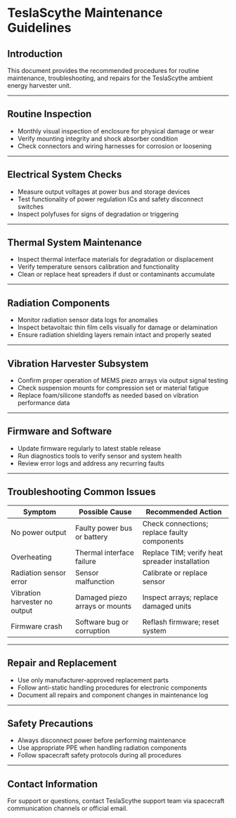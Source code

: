# TeslaScythe Maintenance Guidelines

## Introduction

This document provides the recommended procedures for routine maintenance, troubleshooting, and repairs for the TeslaScythe ambient energy harvester unit.

---

## Routine Inspection

- Monthly visual inspection of enclosure for physical damage or wear  
- Verify mounting integrity and shock absorber condition  
- Check connectors and wiring harnesses for corrosion or loosening  

---

## Electrical System Checks

- Measure output voltages at power bus and storage devices  
- Test functionality of power regulation ICs and safety disconnect switches  
- Inspect polyfuses for signs of degradation or triggering  

---

## Thermal System Maintenance

- Inspect thermal interface materials for degradation or displacement  
- Verify temperature sensors calibration and functionality  
- Clean or replace heat spreaders if dust or contaminants accumulate  

---

## Radiation Components

- Monitor radiation sensor data logs for anomalies  
- Inspect betavoltaic thin film cells visually for damage or delamination  
- Ensure radiation shielding layers remain intact and properly seated  

---

## Vibration Harvester Subsystem

- Confirm proper operation of MEMS piezo arrays via output signal testing  
- Check suspension mounts for compression set or material fatigue  
- Replace foam/silicone standoffs as needed based on vibration performance data  

---

## Firmware and Software

- Update firmware regularly to latest stable release  
- Run diagnostics tools to verify sensor and system health  
- Review error logs and address any recurring faults  

---

## Troubleshooting Common Issues

| Symptom                 | Possible Cause               | Recommended Action               |
|-------------------------|-----------------------------|--------------------------------|
| No power output          | Faulty power bus or battery | Check connections; replace faulty components |
| Overheating             | Thermal interface failure    | Replace TIM; verify heat spreader installation |
| Radiation sensor error   | Sensor malfunction           | Calibrate or replace sensor    |
| Vibration harvester no output | Damaged piezo arrays or mounts | Inspect arrays; replace damaged units |
| Firmware crash          | Software bug or corruption  | Reflash firmware; reset system |

---

## Repair and Replacement

- Use only manufacturer-approved replacement parts  
- Follow anti-static handling procedures for electronic components  
- Document all repairs and component changes in maintenance log  

---

## Safety Precautions

- Always disconnect power before performing maintenance  
- Use appropriate PPE when handling radiation components  
- Follow spacecraft safety protocols during all procedures  

---

## Contact Information

For support or questions, contact TeslaScythe support team via spacecraft communication channels or official email.

